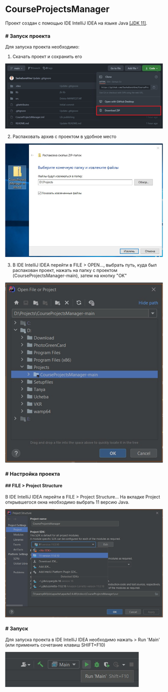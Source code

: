 # CourseProjectsManager

Проект создан с помощью IDE IntelliJ IDEA на языке Java [[JDK 11]](https://www.oracle.com/ru/java/technologies/javase/jdk11-archive-downloads.html).

### # Запуск проекта

Для запуска проекта необходимо:

1) Скачать проект и сохранить его

![Загрузка](src/resources/images/screen_download.jpg)

2) Распаковать архив с проектом в удобное место

![Распаковка](src/resources/images/screen_unzip.jpg)

3) В IDE IntelliJ IDEA перейти в FILE > OPEN..., выбрать путь, куда был распакован проект, нажать на папку с проектом (CourseProjectsManager-main), затем на кнопку "OK"

![Запуск IDE](src/resources/images/screen_open.jpg)

### # Настройка проекта

#### ## FILE > Project Structure

В IDE IntelliJ IDEA перейти в FILE > Project Structure...
На вкладке Project открывшегося окна необходимо выбрать 11 версию Java.

![Настройка проекта](src/resources/images/screen_project-structure_project.jpg)

### # Запуск

Для запуска проекта в IDE IntelliJ IDEA необходимо нажать > Run 'Main' (или применить сочетание клавиш SHIFT+F10)

![Запуск приложения](src/resources/images/screen_run-main.jpg)
